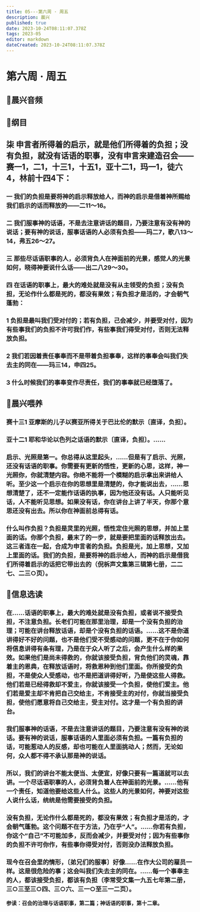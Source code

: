 ```yaml
---
title: 05---第六周 · 周五
description: 晨兴
published: true
date: 2023-10-24T08:11:07.378Z
tags: 2023-05
editor: markdown
dateCreated: 2023-10-24T08:11:07.378Z
---
```


# 第六周 · 周五
## 🎵晨兴音频

## 📖纲目

## 柒  申言者所得着的启示，就是他们所得着的负担；没有负担，就没有话语的职事，没有申言来建造召会——赛一1，二1，十三1，十五1，亚十二1，玛一1，徒六4，林前十四4下：

### 一  我们的负担是要将神的启示释放给人，而神的启示是借着神所赐给我们启示的话而释放的——二11～16。

### 二  我们服事神的话语，不是去注意讲话的题目，乃要注意有没有神的说话；要有神的说话，服事话语的人必须有负担——玛二7，歌八13～14，弗五26～27。

### 三  那些尽话语职事的人，必须背负人在神面前的光景，感觉人的光景如何，晓得神要说什么话——出二八29～30。

### 四  在话语的职事上，最大的难处就是没有从主领受的负担；没有负担，无论作什么都是死的，都没有果效；有负担才是活的，才会朝气蓬勃：

### 1  负担是最叫我们受对付的；若有负担，己会减少，并要受对付，因为有些事我们的负担不许可我们作，有些事我们得受对付，否则无法释放负担。

### 2  我们若因着责任事奉而不是带着负担事奉，这样的事奉会叫我们失去主的同在——玛三14，申四25。

### 3  什么时候我们的事奉变作尽责任，我们的事奉就已经堕落了。

## 📖晨兴喂养

### **赛十三1    亚摩斯的儿子以赛亚所得关于巴比伦的默示〔直译，负担〕。**

### **亚十二1    耶和华论以色列之话语的默示〔直译，负担〕。……**

### 启示、光照是第一。你总得从这里起头，……但是有了启示、光照，还没有话语的职事。你需要有更新的悟性，更新的心思，这样，神一光照你，你就清楚内容。你绝不能将一个模糊的启示拿出来讲给人听。至少这一个启示在你的思想里是清楚的，你才能说出去，……思想清楚了，还不一定能作话语的执事，因为他还没有话。人只能听见话，人不能听见思想。如果没有话，你在讲台上讲了半天，你那个意思还没有出去。所以你在神面前总得有话。

### 什么叫作负担？负担是灵里的光照，悟性定住光照的思想，并加上里面的话。你那个负担，最末了的一步，就是要把里面的话释放出去。这三者连在一起，合成为申言者的负担。负担是光，加上思想，又加上里面的话。我们的负担，是要将神的启示给人，而神的启示是借我们所得着启示的话把它带出去的（倪柝声文集第三辑第七册，二二七、二三○页）。

## 📖信息选读

### 在……话语的职事上，最大的难处就是没有负担，或者说不接受负担，不注意负担。长老们可能在那里治理，却是一个没有负担的治理；可能在讲台释放话语，却是个没有负担的话语。……这不是你道讲得好不好的问题，也不是他们受不受感动的问题，更不在于你如何将信息讲得有条有理，乃是在于众人听了之后，会产生什么样的果效。如果他们是尚未得救的，你就该接受负担，背负他们的灵魂，靠着主的恩典，在释放话语时，将救恩种到他们里面。你所接受的负担，不是使众人受感动，也不是把道讲得好听，乃是使这些人得救。他们若是已经得救却不爱主，你就该接受一个负担，使他们爱主。他们若是爱主却不肯把自己交给主，不肯接受主的对付，你就当接受负担，使他们愿意将自己交给主，受主对付。这才是一个有负担的讲台。

### 我们服事神的话语，不是去注意讲话的题目，乃要注意有没有神的说话。要有神的说话，服事话语的人里面必须有负担。一篇有负担的话，可能惹动人的反感，却也可能在人里面挑动人；然而，无论如何，众人都不得不承认那是神的说话。

### 所以，我们的讲台不能太便当、太便宜，好像只要有一篇道就可以去讲。一个尽话语职事的人，必须背负着人在神面前的光景。……他有一个责任，知道他要给这些人什么。这些人的光景如何，神要对这些人说什么话，统统是他需要接受的负担。

### 没有负担，无论作什么都是死的，都没有果效；有负担才是活的，才会朝气蓬勃。这个问题不在于方法，乃在乎“人”。……你若有负担，你这个“自己”不可能加多，反而会减少，并要受对付；因为有些事你的负担不许可你作，有些事你得受对付，否则没办法释放负担。

### 现今在召会里的情形，〔弟兄们的服事〕好像……在作大公司的雇员一样。这是很危险的事；这会叫我们失去主的同在。……每一个事奉主的人，都该接受负担，都该有负担（李常受文集一九五七年第二册，三○三至三○四、三○六、三一○至三一二页）。

**参读：召会的治理与话语职事，第二篇；神话语的职事，第十二章。**
<!-- Google tag (gtag.js) -->
<script async src="https://www.googletagmanager.com/gtag/js?id=G-1P8709Z16T"></script>
<script>
  window.dataLayer = window.dataLayer || [];
  function gtag(){dataLayer.push(arguments);}
  gtag('js', new Date());

  gtag('config', 'G-1P8709Z16T');
</script>
